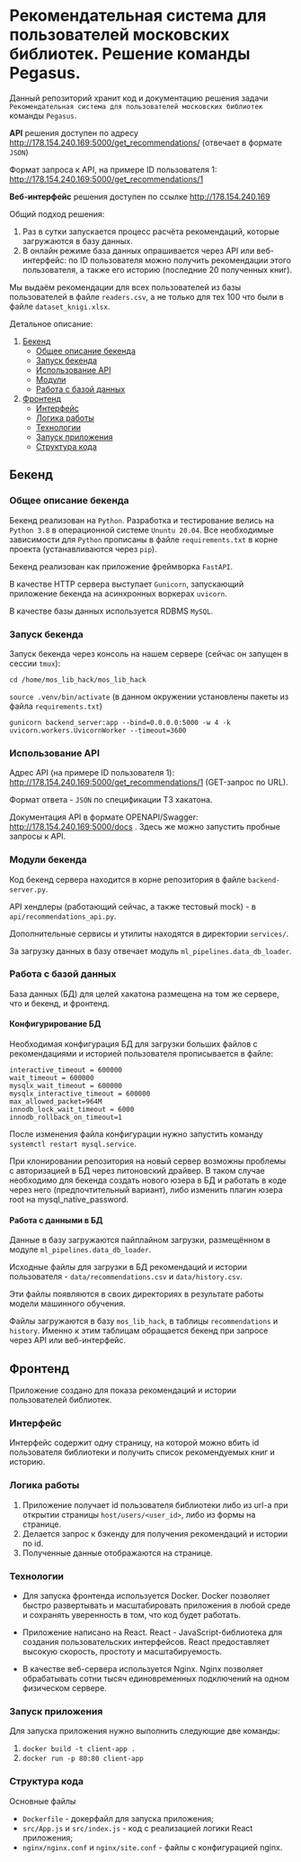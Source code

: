 # Рекомендательная система для пользователей московских библиотек. Решение команды Pegasus.
Данный репозиторий хранит код и документацию решения задачи `Рекомендательная система для пользователей московских библиотек` команды `Pegasus`.

**API** решения доступен по адресу http://178.154.240.169:5000/get_recommendations/ (отвечает в формате `JSON`)

Формат запроса к API, на примере ID пользователя 1: http://178.154.240.169:5000/get_recommendations/1

**Веб-интерфейс** решения доступен по ссылке http://178.154.240.169

Общий подход решения:
1. Раз в сутки запускается процесс расчёта рекомендаций, которые загружаются в базу данных.
2. В онлайн режиме база данных опрашивается через API или веб-интерфейс: по ID пользователя можно получить рекомендации этого пользователя, а также его историю (последние 20 полученных книг).

Мы выдаём рекомендации для всех пользователей из базы пользователей в файле `readers.csv`, а не только для тех 100 что были в файле `dataset_knigi.xlsx`.

Детальное описание:
  1. [Бекенд](#бекенд)
       - [Общее описание бекенда](#общее-описание-бекенда)
       - [Запуск бекенда](#запуск-бекенда)
       - [Использование API](#использование-api)
       - [Модули](#модули-бекенда)
       - [Работа с базой данных](#работа-с-базой-данных)
  2. [Фронтенд](#фронтенд)
       - [Интерфейс](#интерфейс)
       - [Логика работы](#логика-работы)
       - [Технологии](#технологии)
       - [Запуск приложения](#запуск-приложения)
       - [Структура кода](#структура-кода)

## Бекенд
### Общее описание бекенда
Бекенд реализован на `Python`. Разработка и тестирование велись на `Python 3.8` в операционной системе `Ununtu 20.04`. Все необходимые зависимости для `Python` прописаны в файле `requirements.txt` в корне проекта (устанавливаются через `pip`).

Бекенд реализован как приложение фреймворка `FastAPI`.

В качестве HTTP сервера выступает `Gunicorn`, запускающий приложение бекенда на асинхронных воркерах `uvicorn`.

В качестве базы данных используется RDBMS `MySQL`.
### Запуск бекенда
Запуск бекенда через консоль на нашем сервере (сейчас он запущен в сессии `tmux`):

`cd /home/mos_lib_hack/mos_lib_hack`

`source .venv/bin/activate` (в данном окружении установлены пакеты из файла `requirements.txt`)

`gunicorn backend_server:app --bind=0.0.0.0:5000 -w 4 -k uvicorn.workers.UvicornWorker --timeout=3600`
### Использование API
Адрес API (на примере ID пользователя 1):  http://178.154.240.169:5000/get_recommendations/1 (GET-запрос по URL).

Формат ответа - `JSON` по спецификации ТЗ хакатона.

Документация API в формате OPENAPI/Swagger: http://178.154.240.169:5000/docs . Здесь же можно запустить пробные запросы к API.
### Модули бекенда
Код бекенд сервера находится в корне репозитория в файле `backend-server.py`.

API хендлеры (работающий сейчас, а также тестовый mock) - в `api/recommendations_api.py`.

Дополнительные сервисы и утилиты находятся в директории `services/`.

За загрузку данных в базу отвечает модуль `ml_pipelines.data_db_loader`.
### Работа с базой данных
База данных (БД) для целей хакатона размещена на том же сервере, что и бекенд, и фронтенд.
#### Конфигурирование БД
Необходимая конфигурация БД для загрузки больших файлов с рекомендациями и историей пользователя прописывается в файле:
```
interactive_timeout = 600000
wait_timeout = 600000
mysqlx_wait_timeout = 600000
mysqlx_interactive_timeout = 600000
max_allowed_packet=964M
innodb_lock_wait_timeout = 6000
innodb_rollback_on_timeout=1
```
После изменения файла конфигурации нужно запустить команду `systemctl restart mysql.service`.

При клонировании репозитория на новый сервер возможны проблемы с авторизацией в БД через питоновский драйвер. В таком случае необходимо для бекенда создать нового юзера в БД и работать в коде через него (предпочтительный вариант), либо изменить плагин юзера root на mysql_native_password.

#### Работа с данными в БД
Данные в базу загружаются пайплайном загрузки, размещённом в модуле `ml_pipelines.data_db_loader`.

Исходные файлы для загрузки в БД рекомендаций и истории пользователя - `data/recommendations.csv` и `data/history.csv`.

Эти файлы появляются в своих директориях в результате работы модели машинного обучения.

Файлы загружаются в базу `mos_lib_hack`, в таблицы `recommendations` и `history`. Именно к этим таблицам обращается бекенд при запросе через API или веб-интерфейс.

## Фронтенд

Приложение создано для показа рекомендаций и истории пользователей библиотек.

### Интерфейс

Интерфейс содержит одну страницу, на которой можно вбить id пользователя библиотеки и получить список рекомендуемых книг и историю.

### Логика работы

1. Приложение получает id пользователя библиотеки либо из url-a при открытии страницы `host/users/<user_id>`, либо из формы на странице.
2. Делается запрос к бэкенду для получения рекомендаций и истории по id.
3. Полученные данные отображаются на странице.

### Технологии

- Для запуска фронтенда используется Docker.
Docker позволяет быстро развертывать и масштабировать приложения в любой среде и сохранять уверенность в том, что код будет работать.

- Приложение написано на React.
React - JavaScript-библиотека для создания пользовательских интерфейсов. React предоставляет высокую скорость, простоту и масштабируемость.

- В качестве веб-сервера используется Nginx.
Nginx позволяет обрабатывать сотни тысяч единовременных подключений на одном физическом сервере.

### Запуск приложения

Для запуска приложения нужно выполнить следующие две команды:

1. `docker build -t client-app .`
2. `docker run -p 80:80 client-app`

### Структура кода

Основные файлы

- `Dockerfile` - докерфайл для запуска приложения;
- `src/App.js` и `src/index.js` - код с реализацией логики React приложения;
- `nginx/nginx.conf` и `nginx/site.conf` - файлы с конфигурацией nginx.
